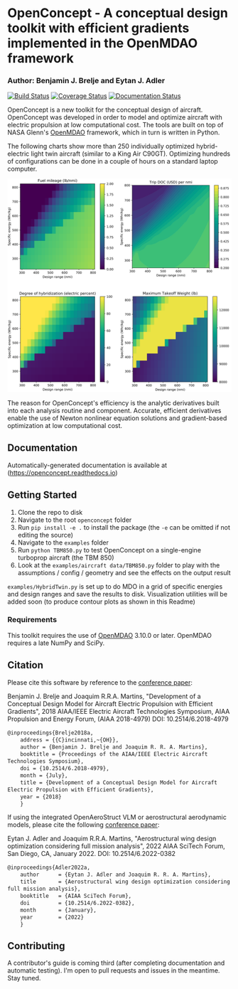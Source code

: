 # OpenConcept - A conceptual design toolkit with efficient gradients implemented in the OpenMDAO framework

### Author: Benjamin J. Brelje and Eytan J. Adler

[![Build Status](https://github.com/mdolab/openconcept/workflows/Build/badge.svg?branch=master)](https://github.com/mdolab/openconcept/actions?query=branch%3Amaster)
[![Coverage Status](https://coveralls.io/repos/github/mdolab/openconcept/badge.svg)](https://coveralls.io/github/mdolab/openconcept)
[![Documentation Status](https://readthedocs.org/projects/openconcept/badge/?version=latest)](https://openconcept.readthedocs.io/en/latest/?badge=latest)

OpenConcept is a new toolkit for the conceptual design of aircraft. OpenConcept was developed in order to model and optimize aircraft with electric propulsion at low computational cost. The tools are built on top of NASA Glenn's [OpenMDAO](http://openmdao.org/) framework, which in turn is written in Python.

The following charts show more than 250 individually optimized hybrid-electric light twin aircraft (similar to a King Air C90GT). Optimizing hundreds of configurations can be done in a couple of hours on a standard laptop computer.

![Example charts](docs/_static/images/readme_charts.png)

The reason for OpenConcept's efficiency is the analytic derivatives built into each analysis routine and component. Accurate, efficient derivatives enable the use of Newton nonlinear equation solutions and gradient-based optimization at low computational cost.

## Documentation

Automatically-generated documentation is available at (https://openconcept.readthedocs.io)

## Getting Started

1. Clone the repo to disk
2. Navigate to the root `openconcept` folder
3. Run `pip install -e .` to install the package (the `-e` can be omitted if not editing the source)
4. Navigate to the `examples` folder
5. Run `python TBM850.py` to test OpenConcept on a single-engine turboprop aircraft (the TBM 850)
6. Look at the `examples/aircraft data/TBM850.py` folder to play with the assumptions / config / geometry and see the effects on the output result

`examples/HybridTwin.py` is set up to do MDO in a grid of specific energies and design ranges and save the results to disk. Visualization utilities will be added soon (to produce contour plots as shown in this Readme)

### Requirements

This toolkit requires the use of [OpenMDAO](https://openmdao.org/) 3.10.0 or later. OpenMDAO requires a late NumPy and SciPy.

## Citation

Please cite this software by reference to the [conference paper](https://www.researchgate.net/publication/326263660_Development_of_a_Conceptual_Design_Model_for_Aircraft_Electric_Propulsion_with_Efficient_Gradients):

Benjamin J. Brelje and Joaquim R.R.A. Martins, "Development of a Conceptual Design Model for Aircraft Electric Propulsion with Efficient Gradients", 2018 AIAA/IEEE Electric Aircraft Technologies Symposium, AIAA Propulsion and Energy Forum, (AIAA 2018-4979) DOI: 10.2514/6.2018-4979

```
@inproceedings{Brelje2018a,
	address = {{C}incinnati,~{OH}},
	author = {Benjamin J. Brelje and Joaquim R. R. A. Martins},
	booktitle = {Proceedings of the AIAA/IEEE Electric Aircraft Technologies Symposium},
	doi = {10.2514/6.2018-4979},
	month = {July},
	title = {Development of a Conceptual Design Model for Aircraft Electric Propulsion with Efficient Gradients},
	year = {2018}
	}
```

If using the integrated OpenAeroStruct VLM or aerostructural aerodynamic models, please cite the following [conference paper](https://www.researchgate.net/publication/357559489_Aerostructural_wing_design_optimization_considering_full_mission_analysis):

Eytan J. Adler and Joaquim R.R.A. Martins, "Aerostructural wing design optimization considering full mission analysis", 2022 AIAA SciTech Forum, San Diego, CA, January 2022. DOI: 10.2514/6.2022-0382

```
@inproceedings{Adler2022a,
	author      = {Eytan J. Adler and Joaquim R. R. A. Martins},
	title       = {Aerostructural wing design optimization considering full mission analysis},
	booktitle   = {AIAA SciTech Forum},
	doi         = {10.2514/6.2022-0382},
	month       = {January},
	year        = {2022}
	}
```

## Contributing
A contributor's guide is coming third (after completing documentation and automatic testing). I'm open to pull requests and issues in the meantime. Stay tuned.

